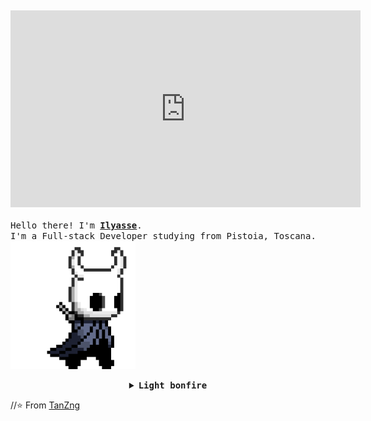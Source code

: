 <p align="center">
  <br>
  <div align="center" width="50">

<iframe width="560" height="315" src="https://youtu.be/MrZxdPAXIjE" frameborder="0" allowfullscreen></iframe>



</div>
<br>
  <samp>
    Hello there! I'm <b><a rel="nofollow noopener noreferrer" target="_blank" href="https://tanx.dev">Ilyasse</a></b>.
    <br>I'm a Full-stack Developer studying from Pistoia, Toscana.<br>

</samp>

  <img src="https://raw.githubusercontent.com/TanZng/TanZng/master/assets/hollor_knight3.gif" width="200"/>

</p>


<details align="center">

<summary> <b> <samp> Light bonfire </samp></b></summary>
<samp>
 <b><h2 style="color: #fc6203">B O N F I R E &nbsp; L I T !</h2> </b>

<img src="https://raw.githubusercontent.com/TanZng/TanZng/master/assets/bonefire.gif" width="200"/>

Current Project: <a href="https://github.com/TanZng/dijkstras-shortest-path">Dijkstra's shortest path visualizer.</a>

<p align="center">
 <a href="www.linkedin.com/in/ilyasse-laaraj-b838a32a4" target="_blank"><img src="https://img.shields.io/badge/LinkedIn-%230077B5.svg?&style=flat-square&logo=linkedin&logoColor=white" alt="LinkedIn"></a>
<a href="[https://www.instagram.com/absphreak](https://instagram.com/ilyasse_laaraj?igshid=NGVhN2U2NjQ0Yg==)" target="_blank"><img src="https://img.shields.io/badge/Instagram-%23E4405F.svg?&style=flat-square&logo=instagram&logoColor=white" alt="Instagram"></a>
</p> 

</samp>
</details>

//⭐️ From [TanZng](https://github.com/TanZng)
